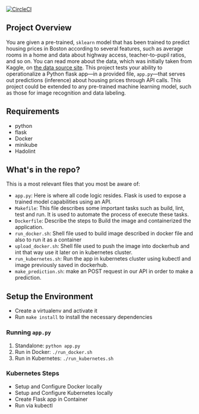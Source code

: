 [![CircleCI](https://circleci.com/gh/ederfduran/ML-Microservice.svg?style=svg)](https://app.circleci.com/pipelines/github/ederfduran/ML-Microservice)

## Project Overview

You are given a pre-trained, `sklearn` model that has been trained to predict housing prices in Boston according to several features, such as average rooms in a home and data about highway access, teacher-to-pupil ratios, and so on. You can read more about the data, which was initially taken from Kaggle, on [the data source site](https://www.kaggle.com/c/boston-housing). This project tests your ability to operationalize a Python flask app—in a provided file, `app.py`—that serves out predictions (inference) about housing prices through API calls. This project could be extended to any pre-trained machine learning model, such as those for image recognition and data labeling.

## Requirements

- python
- flask
- Docker
- minikube
- Hadolint

## What's in the repo?

This is a most relevant files that you most be aware of:

- `app.py`: Here is where all code logic resides. Flask is used to expose a trained model capabilities using an API.
- `Makefile`: This file describes some important tasks such as build, lint, test and run. It is used to automate the process of execute these tasks.
- `Dockerfile`: Describe the steps to Build the image and containerized the application.
- `run_docker.sh`: Shell file used to build image described in docker file and also to run it as a container
- `upload_docker.sh`: Shell file used to push the image into dockerhub and int that way use it later on in kubernetes cluster.
- `run_kubernetes.sh`: Run the app in kubernetes cluster using kubectl and image previously saved in dockerhub.
- `make_prediction.sh`: make an POST request in our API in order to make a prediction.

## Setup the Environment

- Create a virtualenv and activate it
- Run `make install` to install the necessary dependencies

### Running `app.py`

1. Standalone: `python app.py`
2. Run in Docker: `./run_docker.sh`
3. Run in Kubernetes: `./run_kubernetes.sh`

### Kubernetes Steps

- Setup and Configure Docker locally
- Setup and Configure Kubernetes locally
- Create Flask app in Container
- Run via kubectl
